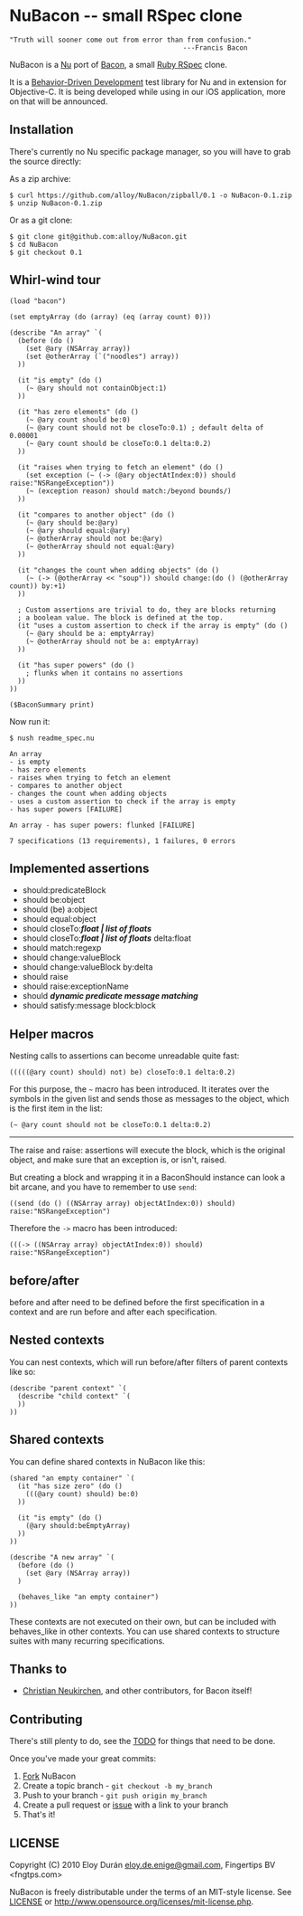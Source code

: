 NuBacon -- small RSpec clone
============================

    "Truth will sooner come out from error than from confusion."
                                               ---Francis Bacon

NuBacon is a [Nu][nu] port of [Bacon][ba], a small [Ruby RSpec][rs] clone.

It is a [Behavior-Driven Development][bdd] test library for Nu and in
extension for Objective-C. It is being developed while using in our iOS
application, more on that will be announced.


Installation
------------

There's currently no Nu specific package manager, so you will have to
grab the source directly:

As a zip archive:

    $ curl https://github.com/alloy/NuBacon/zipball/0.1 -o NuBacon-0.1.zip
    $ unzip NuBacon-0.1.zip

Or as a git clone:

    $ git clone git@github.com:alloy/NuBacon.git
    $ cd NuBacon
    $ git checkout 0.1


Whirl-wind tour
---------------

    (load "bacon")

    (set emptyArray (do (array) (eq (array count) 0)))

    (describe "An array" `(
      (before (do ()
        (set @ary (NSArray array))
        (set @otherArray (`("noodles") array))
      ))

      (it "is empty" (do ()
        (~ @ary should not containObject:1)
      ))

      (it "has zero elements" (do ()
        (~ @ary count should be:0)
        (~ @ary count should not be closeTo:0.1) ; default delta of 0.00001
        (~ @ary count should be closeTo:0.1 delta:0.2)
      ))

      (it "raises when trying to fetch an element" (do ()
        (set exception (~ (-> (@ary objectAtIndex:0)) should raise:"NSRangeException"))
        (~ (exception reason) should match:/beyond bounds/)
      ))

      (it "compares to another object" (do ()
        (~ @ary should be:@ary)
        (~ @ary should equal:@ary)
        (~ @otherArray should not be:@ary)
        (~ @otherArray should not equal:@ary)
      ))

      (it "changes the count when adding objects" (do ()
        (~ (-> (@otherArray << "soup")) should change:(do () (@otherArray count)) by:+1)
      ))

      ; Custom assertions are trivial to do, they are blocks returning
      ; a boolean value. The block is defined at the top.
      (it "uses a custom assertion to check if the array is empty" (do ()
        (~ @ary should be a: emptyArray)
        (~ @otherArray should not be a: emptyArray)
      ))

      (it "has super powers" (do ()
        ; flunks when it contains no assertions
      ))
    ))

    ($BaconSummary print)

Now run it:

    $ nush readme_spec.nu

    An array
    - is empty
    - has zero elements
    - raises when trying to fetch an element
    - compares to another object
    - changes the count when adding objects
    - uses a custom assertion to check if the array is empty
    - has super powers [FAILURE]

    An array - has super powers: flunked [FAILURE]

    7 specifications (13 requirements), 1 failures, 0 errors

Implemented assertions
----------------------

* should:predicateBlock
* should be:object
* should (be) a:object
* should equal:object
* should closeTo:__*float | list of floats*__
* should closeTo:__*float | list of floats*__ delta:float
* should match:regexp
* should change:valueBlock
* should change:valueBlock by:delta
* should raise
* should raise:exceptionName
* should __*dynamic predicate message matching*__
* should satisfy:message block:block


Helper macros
-------------

Nesting calls to assertions can become unreadable quite fast:

    (((((@ary count) should) not) be) closeTo:0.1 delta:0.2)

For this purpose, the `~` macro has been introduced. It iterates over
the symbols in the given list and sends those as messages to the
object, which is the first item in the list:

    (~ @ary count should not be closeTo:0.1 delta:0.2)

-------------

The raise and raise: assertions will execute the block, which is the
original object, and make sure that an exception is, or isn't, raised.

But creating a block and wrapping it in a BaconShould instance can
look a bit arcane, and you have to remember to use `send`:

    ((send (do () ((NSArray array) objectAtIndex:0)) should) raise:"NSRangeException")

Therefore the `->` macro has been introduced:

    (((-> ((NSArray array) objectAtIndex:0)) should) raise:"NSRangeException")


before/after
------------

before and after need to be defined before the first specification in
a context and are run before and after each specification.


Nested contexts
---------------

You can nest contexts, which will run before/after filters of parent
contexts like so:

    (describe "parent context" `(
      (describe "child context" `(
      ))
    ))

Shared contexts
---------------

You can define shared contexts in NuBacon like this:

    (shared "an empty container" `(
      (it "has size zero" (do ()
        (((@ary count) should) be:0)
      ))

      (it "is empty" (do ()
        (@ary should:beEmptyArray)
      ))
    ))

    (describe "A new array" `(
      (before (do ()
        (set @ary (NSArray array))
      )

      (behaves_like "an empty container")
    ))

These contexts are not executed on their own, but can be included with
behaves_like in other contexts.  You can use shared contexts to
structure suites with many recurring specifications.


Thanks to
---------

* [Christian Neukirchen][cn], and other contributors, for Bacon itself!


Contributing
------------

There's still plenty to do, see the [TODO][td] for things that need to be done.

Once you've made your great commits:

1. [Fork][fk] NuBacon
2. Create a topic branch - `git checkout -b my_branch`
3. Push to your branch - `git push origin my_branch`
4. Create a pull request or [issue][is] with a link to your branch
5. That's it!


LICENSE
-------

Copyright (C) 2010 Eloy Durán <eloy.de.enige@gmail.com>, Fingertips BV <fngtps.com>

NuBacon is freely distributable under the terms of an MIT-style license.
See [LICENSE][li] or http://www.opensource.org/licenses/mit-license.php.

[nu]:  https://github.com/timburks/nu
[ba]:  https://github.com/chneukirchen/bacon
[rs]:  http://rspec.rubyforge.org
[bdd]: http://behaviour-driven.org
[fk]:  http://help.github.com/forking
[is]:  https://github.com/alloy/NuBacon/issues
[li]:  https://github.com/alloy/NuBacon/blob/master/LICENSE
[td]:  https://github.com/alloy/NuBacon/blob/master/TODO
[cn]:  http://chneukirchen.org
